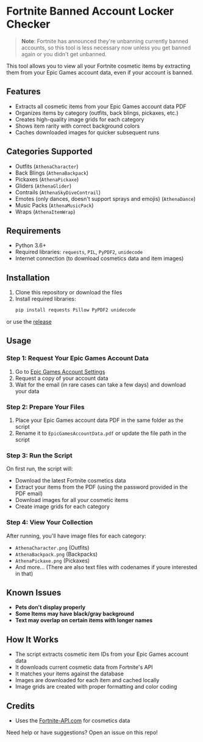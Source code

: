 # Fortnite Banned Account Locker Checker

> **Note**: Fortnite has announced they're unbanning currently banned accounts, so this tool is less necessary now unless you get banned again or you didn't get unbanned.

This tool allows you to view all your Fortnite cosmetic items by extracting them from your Epic Games account data, even if your account is banned.


## Features

- Extracts all cosmetic items from your Epic Games account data PDF
- Organizes items by category (outfits, back blings, pickaxes, etc.)
- Creates high-quality image grids for each category
- Shows item rarity with correct background colors
- Caches downloaded images for quicker subsequent runs

## Categories Supported

- Outfits (`AthenaCharacter`)
- Back Blings (`AthenaBackpack`)
- Pickaxes (`AthenaPickaxe`)
- Gliders (`AthenaGlider`)
- Contrails (`AthenaSkyDiveContrail`)
- Emotes (only dances, doesn't support sprays and emojis) (`AthenaDance`)
- Music Packs (`AthenaMusicPack`)
- Wraps (`AthenaItemWrap`)

## Requirements

- Python 3.6+
- Required libraries: `requests`, `PIL`, `PyPDF2`, `unidecode`
- Internet connection (to download cosmetics data and item images)

## Installation

1. Clone this repository or download the files
2. Install required libraries:
   ```bash
   pip install requests Pillow PyPDF2 unidecode
   ```

or use the [release](https://github.com/neksiak/fnbannedlocker/releases/tag/1.0)
   
## Usage

### Step 1: Request Your Epic Games Account Data

1. Go to [Epic Games Account Settings](https://www.epicgames.com/account/personal)
2. Request a copy of your account data
3. Wait for the email (in rare cases can take a few days) and download your data

### Step 2: Prepare Your Files

1. Place your Epic Games account data PDF in the same folder as the script
2. Rename it to `EpicGamesAccountData.pdf` or update the file path in the script

### Step 3: Run the Script

On first run, the script will:

- Download the latest Fortnite cosmetics data
- Extract your items from the PDF (using the password provided in the PDF email)
- Download images for all your cosmetic items
- Create image grids for each category

### Step 4: View Your Collection

After running, you'll have image files for each category:

- `AthenaCharacter.png` (Outfits)
- `AthenaBackpack.png` (Backpacks)
- `AthenaPickaxe.png` (Pickaxes)
- And more...
(There are also text files with codenames if youre interested in that)


## Known Issues
- **Pets don't display properly**
- **Some Items may have black/gray background**
- **Text may overlap on certain items with longer names**

## How It Works

- The script extracts cosmetic item IDs from your Epic Games account data
- It downloads current cosmetic data from Fortnite's API
- It matches your items against the database
- Images are downloaded for each item and cached locally
- Image grids are created with proper formatting and color coding

## Credits

- Uses the [Fortnite-API.com](https://fortnite-api.com/) for cosmetics data

Need help or have suggestions? Open an issue on this repo!
